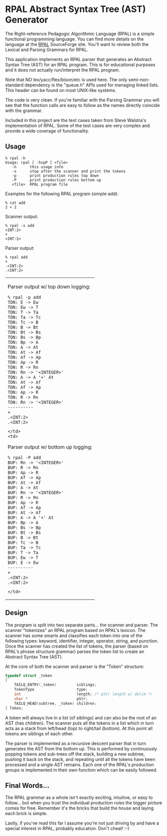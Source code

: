 RPAL Abstract Syntax Tree (AST) Generator
=========================================

The Right-reference Pedagogic Algorithmic Language (RPAL) is a simple
functional programming language. You can find more details on the language at
the [RPAL](http://rpal.sourceforge.net/) SourceForge site. You'll want to
review both the Lexical and Parsing Grammars for RPAL.

This application implements an RPAL parser that generates an Abstract Syntax
Tree (AST) for an RPAL program. This is for educational purposes and it does
not actually run/interpret the RPAL program.

Note that NO lex/yacc/flex/bison/etc is used here. The only semi-non-standard
dependency is the "queue.h" APIs used for managing linked lists. This header
can be found on most UNIX-like systems.

The code is very clean. If you're familiar with the Parsing Grammar you will
see that the function calls are easy to follow as the names directly coincide
with the grammar.

Included in this project are the test cases taken from Steve Walstra's
implementation of RPAL. Some of the test cases are very complex and provide a
wide coverage of functionality.

Usage
-----

```
% rpal -h
Usage: rpal [ -hspP ] <file>
   -h      this usage info
   -s      stop after the scanner and print the tokens
   -p      print production rules top down
   -P      print production rules bottom up
   <file>  RPAL program file
```

Examples for the following RPAL program (simple add):

```
% cat add
2 + 2
```

Scanner output:

```
% rpal -s add
<INT:2>
+
<INT:2>
```

Parser output:

```
% rpal add
+
.<INT:2>
.<INT:2>
```

<table>
  <tr>
    <td>

Parser output w/ top down logging:

```
% rpal -p add
TDN: E -> Ew
TDN: Ew -> T
TDN: T -> Ta
TDN: Ta -> Tc
TDN: Tc -> B
TDN: B -> Bt
TDN: Bt -> Bs
TDN: Bs -> Bp
TDN: Bp -> A
TDN: A -> At
TDN: At -> Af
TDN: Af -> Ap
TDN: Ap -> R
TDN: R -> Rn
TDN: Rn -> '<INTEGER>'
TDN: A -> A '+' At
TDN: At -> Af
TDN: Af -> Ap
TDN: Ap -> R
TDN: R -> Rn
TDN: Rn -> '<INTEGER>'
----------
+
.<INT:2>
.<INT:2>
```

    </td>
    <td>

Parser output w/ bottom up logging:

```
% rpal -P add
BUP: Rn -> '<INTEGER>'
BUP: R -> Rn
BUP: Ap -> R
BUP: Af -> Ap
BUP: At -> Af
BUP: A -> At
BUP: Rn -> '<INTEGER>'
BUP: R -> Rn
BUP: Ap -> R
BUP: Af -> Ap
BUP: At -> Af
BUP: A -> A '+' At
BUP: Bp -> A
BUP: Bs -> Bp
BUP: Bt -> Bs
BUP: B -> Bt
BUP: Tc -> B
BUP: Ta -> Tc
BUP: T -> Ta
BUP: Ew -> T
BUP: E -> Ew
----------
+
.<INT:2>
.<INT:2>
```

    </td>
  </tr>
</table>

Design
------

The program is split into two separate parts... the scanner and parser. The
scanner "tokenizes" an RPAL program based on RPAL's lexicon. The scanner has
some smarts and classifies each token into one of the following types: keyword,
identifier, integer, operator, string, and punction. Once the scanner has
created the list of tokens, the parser (based on RPAL's phrase structure
grammar) parses the token list to create an Abstract Syntax Tree (AST).

At the core of both the scanner and parser is the "Token" structure:

```C
typedef struct _token
{
    TAILQ_ENTRY(_token)         siblings;
    TokenType                   type;
    int                         length; /* pStr length w/ delim */
    char *                      pStr;
    TAILQ_HEAD(subtree, _token) children;
} Token;
```

A token will always live in a list (of siblings) and can also be the root of an
AST (has children). The scanner puts all the tokens in a list which in turn
acts as a stack from left/head (top) to right/tail (bottom). At this point all
tokens are siblings of each other.

The parser is implemented as a recursive descent parser that in turn generates
the AST from the bottom up. This is performed by continuously popping tokens
and sub-trees off the stack, building a new subtree, pushing it back on the
stack, and repeating until all the tokens have been processed and a single AST
remains. Each one of the RPAL's production groups is implemented in their own
function which can be easily followed.

Final Words...
--------------

The RPAL grammar as a whole isn't exactly exciting, intuitive, or easy to
follow... but when you trust the individual production rules the bigger picture
comes for free. Remember it's the bricks that build the house and laying each
brick is simple.

Lastly, if you've read this far I assume you're not just driving by and have a
special interest in RPAL, probably education. Don't cheat! :-)

